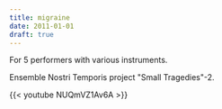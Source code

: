 ```yaml
---
title: migraine
date: 2011-01-01
draft: true
---
```

For 5 performers with various instruments.

Ensemble Nostri Temporis project "Small Tragedies"-2.

{{< youtube NUQmVZ1Av6A >}}
